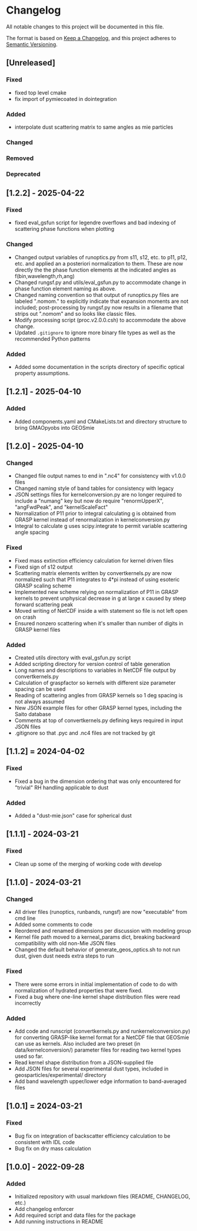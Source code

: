 # Changelog

All notable changes to this project will be documented in this file.

The format is based on [Keep a Changelog](https://keepachangelog.com/en/1.0.0/),
and this project adheres to [Semantic Versioning](https://semver.org/spec/v2.0.0.html).

## [Unreleased]

### Fixed
- fixed top level cmake
- fix import of pymiecoated in dointegration
### Added
- interpolate dust scattering matrix to same angles as mie particles
### Changed

### Removed

### Deprecated

## [1.2.2] - 2025-04-22

### Fixed
- fixed eval_gsfun script for legendre overflows and bad indexing of scattering phase functions when plotting

### Changed
- Changed output variables of runoptics.py from s11, s12, etc. to p11, p12, etc. 
  and applied an a posteriori normalization to them. These are now directly the
  the phase function elements at the indicated angles as f(bin,wavelength,rh,ang)
- Changed rungsf.py and utils/eval_gsfun.py to accommodate change in phase function
  element naming as above.
- Changed naming convention so that output of runoptics.py files are labeled ".nomom." to 
  explicitly indicate that expansion moments are not included; post-processing by rungsf.py
  now results in a filename that strips out ".nomom" and so looks like classic files.
- Modify processing script (proc.v2.0.0.csh) to accommodate the above change.
- Updated `.gitignore` to ignore more binary file types as well as the recommended Python patterns

### Added
- Added some documentation in the scripts directory of specific optical 
  property assumptions.

## [1.2.1] - 2025-04-10

### Added

- Added components.yaml and CMakeLists.txt and directory structure to bring
  GMAOpyobs into GEOSmie

## [1.2.0] - 2025-04-10

### Changed

- Changed file output names to end in ".nc4" for consistency with v1.0.0 files
- Changed naming style of band tables for consistency with legacy
- JSON settings files for kernelconversion.py are no longer required to include a "numang"
  key but now do require "renormUpperX", "angFwdPeak", and "kernelScaleFact"
- Normalization of P11 prior to integral calculating g is obtained from GRASP kernel 
  instead of renormalization in kernelconversion.py
- Integral to calculate g uses scipy.integrate to permit variable scattering angle spacing

### Fixed

- Fixed mass extinction efficiency calculation for kernel driven files
- Fixed sign of s12 output
- Scattering matrix elements written by convertkernels.py are now normalized such that P11
  integrates to 4*pi instead of using esoteric GRASP scaling scheme
- Implemented new scheme relying on normalization of P11 in GRASP kernels to prevent
  unphysical decrease in g at large x caused by steep forward scattering peak
- Moved writing of NetCDF inside a with statement so file is not left open on crash
- Ensured nonzero scattering when it's smaller than number of digits in GRASP kernel files

### Added

- Created utils directory with eval_gsfun.py script
- Added scripting directory for version control of table generation
- Long names and descriptions to variables in NetCDF file output by convertkernels.py
- Calculation of graspfactor so kernels with different size parameter spacing can be used 
- Reading of scattering angles from GRASP kernels so 1 deg spacing is not always assumed
- New JSON example files for other GRASP kernel types, including the Saito database 
- Comments at top of convertkernels.py defining keys required in input JSON files
- .gitignore so that .pyc and .nc4 files are not tracked by git


## [1.1.2] = 2024-04-02

### Fixed
- Fixed a bug in the dimension ordering that was only encountered
  for "trivial" RH handling applicable to dust

### Added
- Added a "dust-mie.json" case for spherical dust

## [1.1.1] - 2024-03-21

### Fixed
- Clean up some of the merging of working code with develop

## [1.1.0] - 2024-03-21

### Changed

- All driver files (runoptics, runbands, rungsf) are now "executable"
  from cmd line
- Added some comments to code
- Reordered and renamed dimensions per discussion with modeling group
- Kernel file path moved to a kerneal\_params dict, breaking backward compatibility with old non-Mie JSON files
- Changed the default behavior of generate\_geos\_optics.sh to not run dust, given dust needs extra steps to run

### Fixed

- There were some errors in initial implementation of code to do with
  normalization of hydrated properties that were fixed.
- Fixed a bug where one-line kernel shape distribution files were read incorrectly

### Added

- Add code and runscript (convertkernels.py and runkernelconversion.py) for converting GRASP-like kernel format for a NetCDF file that GEOSmie can use as kernels. Also included are two preset (in data/kernelconversion/) parameter files for reading two kernel types used so far.
- Read kernel shape distribution from a JSON-supplied file
- Add JSON files for several experimental dust types, included in geosparticles/experimental/ directory
- Add band wavelength upper/lower edge information to band-averaged files

## [1.0.1] = 2024-03-21

### Fixed

- Bug fix on integration of backscatter efficiency calculation
  to be consistent with IDL code
- Bug fix on dry mass calculation

## [1.0.0] - 2022-09-28

### Added

- Initialized repository with usual markdown files (README, CHANGELOG, etc.)
- Add changelog enforcer
- Add required script and data files for the package
- Add running instructions in README
